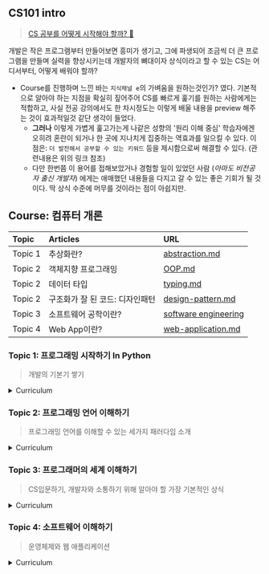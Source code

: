 
## CS101 intro

> [CS 공부를 어떻게 시작해야 할까? :thought_balloon:](https://github.com/4923/codeit/blob/main/CS101/for-cs-starters.md)

개발은 작은 프로그램부터 만들어보면 흥미가 생기고, 그에 파생되어 조금씩 더 큰 프로그램을 만들며 실력을 향상시키는데 개발자의 뼈대이자 상식이라고 할 수 있는 CS는 어디서부터, 어떻게 배워야 할까?
- Course를 진행하며 느낀 바는 `지식채널 e`의 가벼움을 원하는것인가? 였다. 기본적으로 알아야 하는 지점을 확실히 짚어주어 CS를 빠르게 훑기를 원하는 사람에게는 적합하고, 사실 전공 강의에서도 한 차시정도는 이렇게 배울 내용을 preview 해주는 것이 효과적일것 같단 생각이 들었다.
    - **그러나** 이렇게 가볍게 훑고가는게 나같은 성향의 '원리 이해 중심' 학습자에겐 오히려 혼란이 되거나 한 곳에 지나치게 집중하는 역효과를 일으킬 수 있다. 이 점은: `더 발전해서 공부할 수 있는 키워드` 등을 제시함으로써 해결할 수 있다. (관련내용은 위의 링크 참조)
    - 다만 한번쯤 이 용어를 접해보았거나 경험할 일이 있었던 사람 (*아마도 비전공자 출신 개발자*) 에게는 애매했던 내용들을 다지고 갈 수 있는 좋은 기회가 될 것이다. 딱 상식 수준에 머무를 것이라는 점이 아쉽지만.


## Course: 컴퓨터 개론

| Topic | Articles | URL |
| :- | :- | :- |
| Topic 1 | 추상화란? | [abstraction.md](https://github.com/4923/codeit/blob/main/CS101/abstraction.md) | 
| Topic 2 | 객체지향 프로그래밍 | [OOP.md](https://github.com/4923/codeit/blob/main/CS101/OOP.md)
| Topic 2 | 데이터 타입 | [typing.md](https://github.com/4923/codeit/blob/main/CS101/typing.md)|
| Topic 2 | 구조화가 잘 된 코드: 디자인패턴 | [design-pattern.md](https://github.com/4923/codeit/blob/main/CS101/design-pattern.md)|
| Topic 3 | 소프트웨어 공학이란? | [software engineering](https://github.com/4923/codeit/blob/main/CS101/software-engineering.md)|
| Topic 4 | Web App이란? | [web-application.md](https://github.com/4923/codeit/blob/main/CS101/web-application.md)|

### Topic 1: 프로그래밍 시작하기 In Python

> 개발의 기본기 쌓기

<details>
<summary>Curriculum</summary>

1. comment: 주석이란?
2. 자료형: 변수의 개념과 자료형의 종류(str, int, float)
    예제) int or float 끼리의 합은 사칙연산이지만 str의 합은 단순 연결이다.
    ```py
    # example
    a = 1
    b = 2
    print(a + b)    # 3

    c = "3"
    d = "4"
    print(c+d)      # 34
    ```

3. 추상화: 코드를 더 읽기 쉽게 만들어주는 상징
    - 더 좋은 추상화를 위해 설명적인 변수, 함수, 객체 이름을 정한다.
    - [Abstraction](https://github.com/4923/codeit/blob/main/CS101/abstraction.md): Is a method to hide the internal functionality of the 'function' from users. Therefore users inspect the core implement of the functions, not inner architecture. (e.g variable, function, object)
4. 변수: 값을 저장한다.
    - 변수를 이용한 실습: 칼로리 계산기
5. 함수: 명령을 저장한다.
    - 실습: 반복 작업을 함수로 해결하자!
6. 함수와 파라미터
    - 파라미터: 함수에서만 사용되는 변수
    - 왜 쓰나요?: 함수를 조금씩 다르게 사용하게 하기 위해!
7. 함수와 여러개의 파라미터
    - 파라미터는 여러개 사용할 수 없나요?
    - 실습: 세 수의 곱
8. 함수와 return문
    - return의 쓰임
    - 함수의 결과값
</details>

### Topic 2: 프로그래밍 언어 이해하기
> 프로그래밍 언어를 이해할 수 있는 세가지 패러다임 소개

<details>
<summary>Curriculum</summary>

1. 프로그래밍 언어 이해하기
    > 왜 알아야 하는가?: 언어의 특성에 따라 개발시 초점을 두어야 할 부분이 달라진다.
    1. [OOP? or Not](https://github.com/4923/codeit/blob/main/CS101/OOP.md)
    2. [Data type: Static? or Dynamic?](https://github.com/4923/codeit/blob/main/CS101/typing.md)
    3. Human Friendly? or Not: 기계어에 가까운 low level 언어인가 사람 언어에 가까운 high level 언어인가; 성능에 집중할 수 있는 저수준 언어, 논리와 기능에 집중할 수 있는 고수준 언어.
    - 특수목적언어: R, SQL, HTML/CSS, , MATLAB, Csound, Scratch
2. '더 나은 프로그램' 만들기
    > 개발자는 코드로 소통하고 한번 짠 코드는 계속해서 사용하게 되므로 더 `읽기 쉽고` `이해하기 쉬운` 코드를 짜는 것이 중요하다.
    1. 가독성 좋은 코드란?
        - comment는 개발자에게 전하는 메시지다. 코드를 가장 잘 설명할 수 있는적절한 길이의 주석을 작성하도록 하자.
        - 이름을 잘 짓는건 추상화와 직결되므로 코드의 질을 결정한다.
    2. 읽기 쉬운 코드: style guide == convention
        - naming convention:
            - Snake: math_score, pascal: MathScore, CamelCase: mathScore 
    3. [구조화가 잘 된 코드란?](https://github.com/4923/codeit/blob/main/CS101/design-pattern.md)
    4. 라이브러리와 프레임워크, 차이점은?
        - 내가 만들고 싶은 코드, 필요한 코드를 이미 다른 사람이 만든 경우가 비일비재하다. 이 때, 내 코드를 다른 사람도 사용할 수 있게 만든 것이: 라이브러리, 프레임워크.
        - 언어 공용이 아니므로 언어를 선택하는 기준이 되기도 한다.
        - 프레임워크 vs 라이브러리
            - 프레임워크: 내가 코드만 넣으면 완성되는 미완성 코드 (e.g. 프랜차이즈 카페)
            - 라이브러리: 다른 사람이 만들어놓은 완성 코드, 일종의 도구 (e.g. 카페의 음료 제조기계)



</details>

### Topic 3: 프로그래머의 세계 이해하기

> CS입문하기, 개발자와 소통하기 위해 알아야 할 가장 기본적인 상식

<details>
<summary>Curriculum</summary>

1. 다양한 분야
    1. 컴퓨터 사이언스의 기본기
        - 필수 / *필요에 따라*
        - 객체 지향 프로그래밍 / *컴퓨터 구조* / *웹 개발*
        - 알고리즘 / *운영 체제* / *데이터베이스*
        - 자료구조 / *컴파일러* / *네트워크
        + 다양한 분야에서 얼마나 빠르게 적응할 수 있는가를 확인할 수 있는 지표
    2. [소프트웨어 공학: 소프트웨어로 새로운 제품을 만드는 공학분야](https://github.com/4923/codeit/blob/main/CS101/software-engineering.md)
        - 기획, 제작, 테스트, 출시, 사후관리 모든 프로세스가 포함된다.
        - 프로세스 관리
        - 테스트 프로세스
    3. 버전관리 git
        - 새 파일 전체를 저장하는게 아니라 수정한 기록만 저장한다.
    4. IDE
2. 트렌드를 읽는 능력
    - 어떤 공부를 해야할까, 어떤 기술을 사용해야 할까?: 언어, 프레임워크, 디자인패턴 ... 
        1. 활발한 기술: 커뮤니티의 크기
            - [RedMonk 에서 발표하는 통계자료](https://redmonk.com/sogrady/category/programming-languages/)
            - 2021년의 프로그래밍 언어 랭킹이다. Y축은 커뮤니티의 크기, X축은 작업이 얼마나 잦은 빈도로 활발하게 이루어지는지를 표현하는 지표다.
            ![redmonk-2021-programming-language-rank](https://redmonk.com/sogrady/files/2021/08/lang.rank_.0621.png)
        2. 인정받는 기술: 기업의 기술 스택
            - [stackshare: 기업에서 사용하는 기술 정보를 모은 서비스](https://stackshare.io/feed)
        3. 유망한 기술: IT 산업 전반의 흐름
            - Gartner에서 IT 산업 전반의 트렌드를 확인할 수 있다.

</details>

### Topic 4: 소프트웨어 이해하기

> 운영체제와 웹 애플리케이션

<details>
<summary>Curriculum</summary>

1. 컴파일러와 인터프리터
    - 애플리케이션 Application을 만드는 소프트웨어가 컴파일러 compiler, 인터프리터 interpreter다. (번역 **후** 실행)
        - application: 사용자가 사용하는 프로그램
        - end user: 개발의 가장 마지막 단계에서 실제로 프로그램을 사용하는 소비자
        - 스마트폰 앱부터 임베디드 소프트웨어까지 사용자가 조작하는 모든 프로그램이 앱이다.
    - 컴파일러: 프로그래밍 언어를 기계어로 번역하는 소프트웨어로, 프로그램 언어를 모두 기계어로 바꾸어 기계에게 전달한다.
        - 개발은 느리지만 실행 속도는 빠르다.
        - 책 번역? 과 비슷한 것 같다.
        - C, CPP 등의 저수준 언어
    - 인터프리터: 컴파일 없이 고급언어를 바로 실행하는 방법 (번역과 실행이 **동시에**)
        - 개발은 빠르지만 실행 속도는 느리다.
        - 한 줄 한 줄 바로 실행해준다. 실행이 필요한 코드만 기계어로 번역하여 실행한다.
        - 동시통역? 과 비슷한 것 같다.
        - 고급언어로 갈수록 코드 길이가 짧아지기 때문에 인터프리터 방식의 프로그램이 더 용량이 작다.
        - Python 같은 고수준에 가까운 언어


2. 운영체제 개요  
    Operating System: OS  
    Windows, MacOS, Linux, Android, iOS 등 애플리케이션을 실행할 수 있게 하는 모든 환경을 운영체제라고 부른다.

    1. 역할 1: 입출력 I/O   
        OS는 입출력 장치를 연결한다. 마우스와 키보드의 제조사와 동작방식이 모두 다른데도 사용할 수 있는 이유는 OS가 이 모든 장비를 고려하고 신호를 정리하기 때문이다.
    2. 역할 2: 저장, 불러오기 Memory  
        컴퓨터에는 여러 저장장치가 있다: ROM, HDD, SSD, RAM, CPU (cache, register)  
        데이터는 `휘발성`과 `비휘발성`으로 나뉜다. 휘발성 데이터는 임시로 붙잡아두고 있는 데이터로 컴퓨터가 종료될 때 사라지며 RAM에 저장된다. 비휘발성 데이터는 HDD (하드디스크)를 비롯한 디스크에 저장한다. 이 디스크에도 속도 차이가 있는데 빨리 불러와야 하는 정보인지 아닌지를 OS에서 판단한다.  
        반면 삭제하거나 수정해서는 안되는 정보가 있는데, 이는 Read-Only Memory인 ROM에 '읽기'만 가능한 상태로 저장된다.  
        ->> 다시 말해, OS는 사용자의 데이터를 적합한 하드웨어를 이용해 읽거나 쓰고 저장하는 관리자 역할을 한다.
    3. 역할 2: Multi tasking, CPU scheduling  
        자원을 적절하게 분배하여 모든 프로그램이 동시에 실행할 수 있도록 분량, 순서 등을 나눈다.
    4. 종류
        - desktop, laptop
        - mobile OS
        - Server: 안정성, 효율
        - Embedded: 실시간 운영체제 (속도 보장) 가 중요.
    5. 발전  
        - 다양한 OS들이 UNIX에서 출발했다.
            - AT&T에서 개발된 licensed OS다.
            - 대부분 C언어로 작성되었고, 다른 컴퓨터에 적용하거나 수정하기 쉽다는 특징이 있다.
            - 변형된 UNIX도 대거 등장했는데, 이 때 공식 UNIX 버전으로 인정받기 위해서는  `POSIX: 규격, 기능` 을 만족해야 했다.
            - MacOS도 공식 인증을 받은 UNIX 하위 OS다.
        - GNU: Gnu is Not Unix 프로젝트에서 기존 UNIX와 다르게 모두가 자유롭게 사용할 수 있는 UNIX-like OS개발을 목표로 했다.
            - UNIX 같지만 UNIX 코드를 사용하지 않아 라이센스에서 자유로운 오픈소스를 개발할 수 있었다.
            - 이 `GNU`에 `Linux Kernel`을 합쳐서: `GNU/Linux` 운영체제가 만들어졌다.
                - 커널 Kernel: 운영체제의 핵심 부분, 

3. 네이티브 애플리케이션과 웹 애플리케이션
    1. [문제] 플랫폼의 파편화 (플랫폼 의존성 Platform Dependency)
        - [개념1] 플랫폼?
            1. 기차역 등 승객들이 타고 내리는 승강장
            2. (컴퓨터 공학에서는) 프로그램이 실행되는 '하드웨어와 소프트웨어' 환경
        - [개념2] `애플리케이션의 플랫폼은?` : `운영체제`다.
            - 가장 쉬운 예: iOS의 App과 Android의 App
        - 이렇게 **플랫폼에 따라 개발을 다르게 해야 하는 현상**을 **플랫폼 의존성**이라고 말한다.
    2. [해결] 해결책? 
        1. `표준화`
            - 운영체제는 하드웨어와 직결되는데, 그렇다면 애플리케이션 개발자는 하드웨어의 변형에 모두 대응할 정도로 하드웨어에 정통해야 할까?: 아니다!
                - 표준화는 소프트웨어에서만 정하는것이 아니다. 하드웨어에서도 표준을 정하고 그것에 맞추는 추세다. (e.g. C타입 충전기, 이어폰 단자)
                - :thinking: REST API도 비슷하지 않을까?
            - 플랫폼 표준화의 효과: 소프트웨어 개발자는 소프트웨어 개발에만 집중할 수 있다
                - (경험적으로) 집중 분야를 만들고, 그 분야에만 집중할 수 있도록 하는것이 IT업계의 지향점같다. 소프트웨어와 하드웨어처럼 웹도 프론트와 백이 갈리지 않나.
            - 다만, 표준을 지킬지 말 지는 개발자에게 달려있고, 표준 또한 계속해서 바뀌기 때문에 모든 프로그램은 유지-보수를 해 주어야 한다.
        2. `크로스플랫폼` Cross Platform
            > 여러 OS, CPU 등에서 동일하게 실행할 수 있는 환경
            - **이게 어떻게 가능한가?**: `가상머신 VM`
                - 연결 선이 맞지 않을때 어댑터를 연결하는 것과 동일한 원리
                - :thinking: 서버에 활용하는 언어가 Java인것도 JVM 때문인가? -> 어느정도는 맞다. 이 '가상머신'이라는 방식을 처음으로 시도한 언어가 Java이기 때문. 따라서 Java 는 `이식성`과 `범용성`이 좋을 수 밖에 없다.
                - :thinking: 클라우드 컴퓨팅과 비슷한 맥락으로 이해되는데 그러려면 서버가 있어야 하는게 아닌가? ->
                    - 더 자세한것은 `컴퓨터 구조`에서 자세히
                - 가상머신 관련: [참고](https://velog.io/@tataki26/소프트웨어-이해하기-3)
            1. Cross Platform (1) Java
                > write once, run anywhere  

                |What is Java Virtual Machine|Architecture|
                |:-:|:-:|
                |![Java Virtual Machine](https://javatutorial.net/wp-content/uploads/2017/10/write-once-run-anywhere-jvm.png)|![JVM Architecture](https://javatutorial.net/wp-content/uploads/2017/10/jvm-architecture.png)|
            2. Cross Platform (2) Web
                > 반응형 웹 Responsible Web 처럼 다양한 모니터 환경에서 다양한 웹 화면을 볼 수 있다.
                
                > Java로 작성하고 JVM으로 실행하는 것과 같이 Web 은 HTML/CSS, JS로 작성하고 브라우저의 엔진으로 프로그램을 실행한다!
                - 표준화가 잘 되어있다: 웹 규격이 국제 표준화기구 ISO에 등록되어 있으며 이를 `웹 표준`이라 한다.
                - 인터넷이 빠르게 확산되고 있다: 인터넷만 연결되면 언제 어디서든 웹 페이지를 열 수 있다.
                - 웹의 활용성이 높아지고 있고 웹 브라우저를 움직이는 언어인 JS가 주목되고 있다.
            3. Cross Platform (3) App
                - 크로스 플랫폼은 앱을 개발할 때 자주 들어봤을 용어다. 앱에는 특정 OS에서만 동작하는 Native App과 iOS, Android OS 모두에서 돌아가는 Cross platform App이 있다.
                - iOS의 경우만 해도 Mac, iPhone, iPad가 있고 Android OS로 가면 셀 수 없이 많은 하드웨어가 존재하기에 소프트웨어 개발자가 이들 하드웨어에 모두 대응하는 것은 인력 손실이다.
                - 따라서 iOS는 iOS용 X Code를 이용해서, Android는 Android Studio를 이용해 개발하는데 iOS와 Android 모두에서 돌아가도록 개발한 앱을 Cross Platform App 이라고 한다. React Native 등이 포함된다.
                - [Web App에 대해 더 알아보기](https://github.com/4923/codeit/blob/main/CS101/web-application.md))

</details>
